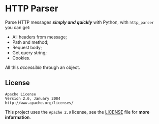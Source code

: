 # HTTP Parser

Parse HTTP messages ***simply and quickly*** with Python, with `http_parser` you can get:

- All headers from message;
- Path and method;
- Request body;
- Get query string;
- Cookies.

All this *accessible* through an object.

## License

```
Apache License
Version 2.0, January 2004
http://www.apache.org/licenses/
```

This project uses the `Apache 2.0` license, see the [LICENSE](https://github.com/x07ex/http_parser/blob/main/LICENSE) file for **more information**.
